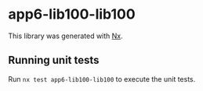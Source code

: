 # app6-lib100-lib100

This library was generated with [Nx](https://nx.dev).

## Running unit tests

Run `nx test app6-lib100-lib100` to execute the unit tests.
